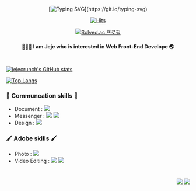 <!--header-->
<div align='center'>

<!--헤더-->
<!--![header](https://capsule-render.vercel.app/api?type=waving&color=timeGradient&height=180&section=header&text="Hello%20world"&fontSize=60)-->
[![Typing SVG](https://readme-typing-svg.demolab.com?font=Anton&size=48&pause=750&color=2D2C2D&center=true&vCenter=true&width=435&height=100&lines=Hello%2C+World!)](https://git.io/typing-svg)

<!--방문자-->
[![Hits](https://hits.seeyoufarm.com/api/count/incr/badge.svg?url=https%3A%2F%2Fgithub.com%2Fjejecrunch%2Fjejecrunch%2FREADME.md&count_bg=%237A70F5&title_bg=%234F4F4F&icon=influxdb.svg&icon_color=%23D8D3DF&title=hits&edge_flat=false)](https://hits.seeyoufarm.com)

<!--백준 랭크-->
[![Solved.ac
프로필](http://mazassumnida.wtf/api/mini/generate_badge?boj=blyke)](https://solved.ac/blyke)

#### 👩🏻‍💻 I am Jeje who is interested in Web Front-End Develope 🌏

#
</div>

<!--content-->
<div align='left'>

<!--깃 스탯-->
[![jejecrunch's GitHub stats](https://github-readme-stats.vercel.app/api?username=jejecrunch&show_icons=true&theme=tokyonight)
](https://github.com/jejecrunch)

<!--탑 랭크 언어-->
[![Top Langs](https://github-readme-stats.vercel.app/api/top-langs/?username=jejecrunch&&hide=java,swift&show_icons=true&theme=tokyonight&layout=compact)](https://github.com/jejecrunch)


<!--설명-->
### 🤝 Communcation skills 🤝
* Document : <img src="https://img.shields.io/badge/Notion-000000?style=flat-square&logo=Notion&logoColor=white"/>
* Messenger : <img src="https://img.shields.io/badge/Slack-4A154B?style=flat-square&logo=Slack&logoColor=white"/> <img src="https://img.shields.io/badge/Discord-5865F2?style=flat-square&logo=Slack&logoColor=white"/>
* Design : <img src="https://img.shields.io/badge/Figma-F24E1E?style=flat-square&logo=Figma&logoColor=white"/>

### 🖌 Adobe skills 🖌
* Photo : <img src="https://img.shields.io/badge/Adobe%20Photoshop-31A8FF?style=flat-square&logo=Adobe&20Photoshop&logoColor=white"/>
* Video Editing : <img src="https://img.shields.io/badge/Adobe%20After%20Effects-9999FF?style=flat-square&logo=Adobe%20After%20Effects&logoColor=white"/> <img src="https://img.shields.io/badge/Adobe%20Premiere%20Pro-9999FF?style=flat-square&logo=Adobe%20Premiere%20Pro&logoColor=white"/>


</div>

<!--footer-->
<div align="right">

#

<!--이력서-->
<a href="https://zeze-farm.notion.site/Jeje-cb457787ba734ba0ad0d9e3195b7645c">
  <img src="https://img.shields.io/badge/CV-success?style=flat"/>
</a>

<!--연락처-->
<a href="mailto:jejecrunch.dev@gmail.com">
  <img src="https://img.shields.io/badge/Gmail-EA4335?style=flat&logo=Gmail&logoColor=white" />
</a>

</div>
